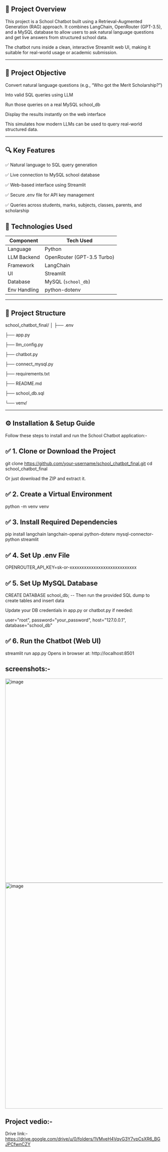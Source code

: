 🧠 Project Overview
-
This project is a School Chatbot built using a Retrieval-Augmented Generation (RAG) approach.
It combines LangChain, OpenRouter (GPT-3.5), and a MySQL database to allow users to ask natural language questions and get live answers from structured school data.

The chatbot runs inside a clean, interactive Streamlit web UI, making it suitable for real-world usage or academic submission.


-----------------------------------------------

🎯 Project Objective
--
Convert natural language questions (e.g., “Who got the Merit Scholarship?”)

Into valid SQL queries using LLM

Run those queries on a real MySQL school_db

 Display the results instantly on the web interface

This simulates how modern LLMs can be used to query real-world structured data.

----------------------------

🔍 Key Features
--

✅ Natural language to SQL query generation
    
✅ Live connection to MySQL school database

 
 ✅ Web-based interface using Streamlit


 ✅ Secure .env file for API key management

    

✅ Queries across students, marks, subjects, classes, parents, and scholarship


    
🧰 Technologies Used
--
| Component    | Tech Used                  |
| ------------ | -------------------------- |
| Language     | Python                     |
| LLM Backend  | OpenRouter (GPT-3.5 Turbo) |
| Framework    | LangChain                  |
| UI           | Streamlit                  |
| Database     | MySQL (`school_db`)        |
| Env Handling | python-dotenv              |


----------------

📁 Project Structure
-

school_chatbot_final/
│
├── .env     

├── app.py       

├── llm_config.py  

├── chatbot.py 

├── connect_mysql.py 

├── requirements.txt 

├── README.md     

├── school_db.sql   

└── venv/                 


---

⚙️ Installation & Setup Guide
-

Follow these steps to install and run the School Chatbot application:-

✅ 1. Clone or Download the Project
-
git clone https://github.com/your-username/school_chatbot_final.git
cd school_chatbot_final

Or just download the ZIP and extract it.

✅ 2. Create a Virtual Environment
-
python -m venv venv

✅ 3. Install Required Dependencies
-
pip install langchain langchain-openai python-dotenv mysql-connector-python streamlit

✅ 4. Set Up .env File
-
OPENROUTER_API_KEY=sk-or-xxxxxxxxxxxxxxxxxxxxxxxxxxxx

✅ 5. Set Up MySQL Database
-
CREATE DATABASE school_db;
-- Then run the provided SQL dump to create tables and insert data

Update your DB credentials in app.py or chatbot.py if needed:

user="root",
password="your_password",
host="127.0.0.1",
database="school_db"

✅ 6. Run the Chatbot (Web UI)
-
streamlit run app.py
Opens in browser at: http://localhost:8501

screenshots:-
-

<img width="1365" height="651" alt="image" src="https://github.com/user-attachments/assets/f3319268-39cd-4438-85ae-b23a85eac256" />


<img width="1360" height="720" alt="image" src="https://github.com/user-attachments/assets/8e48de96-6053-41a2-b28b-c335a4b03606" />


Project vedio:-
-
Drive link:-
https://drive.google.com/drive/u/0/folders/1VMveH4VqvG3Y7vpCsXR6_BGJPCfwnCZY


    

